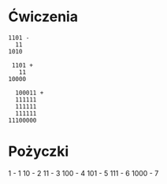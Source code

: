 # Ćwiczenia
```
1101 -
  11
1010
```
```
 1101 +
   11
10000
```
```
  100011 +
  111111
  111111
  111111
11100000
```
# Pożyczki
1 - 1
10 - 2
11 - 3
100 - 4
101 - 5
111 - 6
1000 - 7
